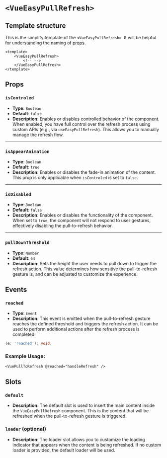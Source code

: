 # **`<VueEasyPullRefresh>`**

## Template structure
This is the simplify template of the `<VueEasyPullRefresh>`. It will be helpful for understanding the naming of [props](#props).

```vue
<template>
    <VueEasyPullRefresh>
        <!-- -->
    </VueEasyPullRefresh>
</template>
```

## Props

### **`isControled`**
- **Type**: `Boolean`
- **Default**: `false`
- **Description**: Enables or disables controlled behavior of the component. When enabled, you have full control over the refresh process using custom APIs (e.g., via `useEasyPullRefresh`). This allows you to manually manage the refresh flow.

---

### **`isAppearAnimation`**
- **Type**: `Boolean`
- **Default**: `true`
- **Description**: Enables or disables the fade-in animation of the content. This prop is only applicable when `isControled` is set to `false`.

---

### **`isDisabled`**
- **Type**: `Boolean`
- **Default**: `false`
- **Description**: Enables or disables the functionality of the component. When set to `true`, the component will not respond to user gestures, effectively disabling the pull-to-refresh behavior.

---

### **`pullDownThreshold`**
- **Type**: `Number`
- **Default**: `64`
- **Description**: Sets the height the user needs to pull down to trigger the refresh action. This value determines how sensitive the pull-to-refresh gesture is, and can be adjusted to customize the experience.

## Events

### **`reached`**
- **Type**: `Event`
- **Description**: This event is emitted when the pull-to-refresh gesture reaches the defined threshold and triggers the refresh action. It can be used to perform additional actions after the refresh process is completed.
```ts
(e: 'reached'): void:
```

### Example Usage:
```vue
<VuePullToRefresh @reached="handleRefresh" />
```

## Slots

### **`default`**
- **Description**: The default slot is used to insert the main content inside the `VueEasyPullRefresh` component. This is the content that will be refreshed when the pull-to-refresh gesture is triggered.

### **`loader`** (optional)
- **Description**: The loader slot allows you to customize the loading indicator that appears when the content is being refreshed. If no custom loader is provided, the default loader will be used.



